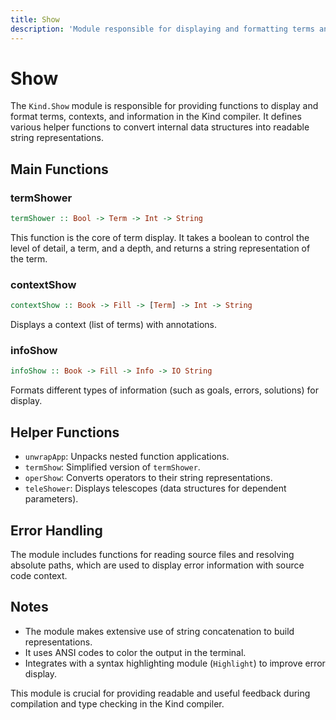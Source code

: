 ```yaml
---
title: Show
description: 'Module responsible for displaying and formatting terms and information in the Kind compiler'
---
```


# Show

The `Kind.Show` module is responsible for providing functions to display and format terms, contexts, and information in the Kind compiler. It defines various helper functions to convert internal data structures into readable string representations.

## Main Functions

### termShower

```haskell
termShower :: Bool -> Term -> Int -> String
```

This function is the core of term display. It takes a boolean to control the level of detail, a term, and a depth, and returns a string representation of the term.

### contextShow

```haskell
contextShow :: Book -> Fill -> [Term] -> Int -> String
```

Displays a context (list of terms) with annotations.

### infoShow

```haskell
infoShow :: Book -> Fill -> Info -> IO String
```

Formats different types of information (such as goals, errors, solutions) for display.

## Helper Functions

- `unwrapApp`: Unpacks nested function applications.
- `termShow`: Simplified version of `termShower`.
- `operShow`: Converts operators to their string representations.
- `teleShower`: Displays telescopes (data structures for dependent parameters).

## Error Handling

The module includes functions for reading source files and resolving absolute paths, which are used to display error information with source code context.

## Notes

- The module makes extensive use of string concatenation to build representations.
- It uses ANSI codes to color the output in the terminal.
- Integrates with a syntax highlighting module (`Highlight`) to improve error display.

This module is crucial for providing readable and useful feedback during compilation and type checking in the Kind compiler.
